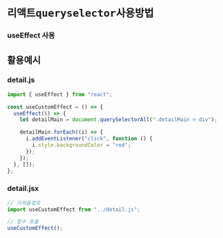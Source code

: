 # `리액트queryselector사용방법`

### useEffect 사용

## 활용예시

### detail.js

```js
import { useEffect } from "react";

const useCustomEffect = () => {
  useEffect(() => {
    let detailMain = document.querySelectorAll(".detailMain > div");

    detailMain.forEach((i) => {
      i.addEventListener("click", function () {
        i.style.backgroundColor = "red";
      });
    });
  }, []);
};
```

### detail.jsx

```js
// 가져올경로
import useCustomEffect from "../detail.js";

// 함수 호출
useCustomEffect();
```
